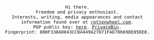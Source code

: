 <p align='center'>
<samp>
  Hi there.<br>
  Freedom and privacy enthusiast.<br>
  Interests, writing, media appearances and contact information found over at <a href="https://rottenwheel.com/">rottenwheel.com</a>.<br>
  PGP public key: <a href="https://rottenwheel.com/pgp.txt">here</a>. <a href="https://pb.envs.net/?f2171d903c8c39b2#ABKvcDPPMxwB3TACST583PJs1Tz8JtZ27cAWmEYqo35e">PrivateBin</a>.<br>
  Fingerprint: 080F330AD043CC0A449A27D71FAD78669DE85DE8.<br>
</samp>
</p>

